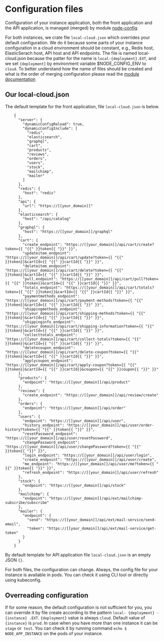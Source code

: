 # Configuration files

Configuration of your instance application, both the front application and the API application, is managed (merged) by module [node-config](https://github.com/lorenwest/node-config).

For both instances, we crate file `local-cloud.json` which overrides your default configuration. We do it because some parts of your instance configuration in a cloud environment should be constant, e.g., Redis host, ElasticSerach host, API host and API endpoints. The file is named local-cloud.json because the patter for the name is `local-{deployment}.EXT`, and we set `{deployment}` by environment variable $NODE_CONFIG_ENV to `cloud`. To better understand how the name of files should be created and what is the order of merging configuration please read the [module documentation](https://github.com/lorenwest/node-config/wiki/Configuration-Files#multi-instance-deployments)

## Our local-cloud.json

The default template for the front application, file `local-cloud.json` is below.

```
    {
      "server": {
        "dynamicConfigReload": true,
        "dynamicConfigInclude": [
          "redis",
          "elasticsearch",
          "graphql",
          "cart",
          "products",
          "reviews",
          "orders",
          "users",
          "stock",
          "mailchimp",
          "mailer"
        ]
      },
      "redis": {
        "host": "redis"
      },
      "api": {
        "url": "https://[[your_domain]]"
      },
      "elasticsearch": {
        "host": "/api/catalog"
      },
      "graphql": {
        "host": "https://[[your_domain]]/graphql"
      },
      "cart": {
        "create_endpoint": "https://[[your_domain]]/api/cart/create?token={{ "{{" }}token{{ "}}" }}",
        "updateitem_endpoint": "https://[[your_domain]]/api/cart/update?token={{ "{{" }}token}}&cartId={{ "{{" }}cartId{{ "}}" }}",
        "deleteitem_endpoint": "https://[[your_domain]]/api/cart/delete?token={{ "{{" }}token}}&cartId={{ "{{" }}cartId{{ "}}" }}",
        "pull_endpoint": "https://[[your_domain]]/api/cart/pull?token={{ "{{" }}token}}&cartId={{ "{{" }}cartId{{ "}}" }}",
        "totals_endpoint": "https://[[your_domain]]/api/cart/totals?token={{ "{{" }}token}}&cartId={{ "{{" }}cartId{{ "}}" }}",
        "paymentmethods_endpoint": "https://[[your_domain]]/api/cart/payment-methods?token={{ "{{" }}token}}&cartId={{ "{{" }}cartId{{ "}}" }}",
        "shippingmethods_endpoint": "https://[[your_domain]]/api/cart/shipping-methods?token={{ "{{" }}token}}&cartId={{ "{{" }}cartId{{ "}}" }}",
        "shippinginfo_endpoint": "https://[[your_domain]]/api/cart/shipping-information?token={{ "{{" }}token}}&cartId={{ "{{" }}cartId{{ "}}" }}",
        "collecttotals_endpoint": "https://[[your_domain]]/api/cart/collect-totals?token={{ "{{" }}token}}&cartId={{ "{{" }}cartId{{ "}}" }}",
        "deletecoupon_endpoint": "https://[[your_domain]]/api/cart/delete-coupon?token={{ "{{" }}token}}&cartId={{ "{{" }}cartId{{ "}}" }}",
        "applycoupon_endpoint": "https://[[your_domain]]/api/cart/apply-coupon?token={{ "{{" }}token}}&cartId={{ "{{" }}cartId}}&coupon={{ "{{" }}coupon{{ "}}" }}"
      },
      "products": {
        "endpoint": "https://[[your_domain]]/api/product"
      },
      "reviews": {
        "create_endpoint": "https://[[your_domain]]/api/review/create"
      },
      "orders": {
        "endpoint": "https://[[your_domain]]/api/order"
      },
      "users": {
        "endpoint": "https://[[your_domain]]/api/user",
        "history_endpoint": "https://[[your_domain]]/api/user/order-history?token={{ "{{" }}token{{ "}}" }}",
        "resetPassword_endpoint": "https://[[your_domain]]/api/user/resetPassword",
        "changePassword_endpoint": "https://[[your_domain]]/api/user/changePassword?token={{ "{{" }}token{{ "}}" }}",
        "login_endpoint": "https://[[your_domain]]/api/user/login",
        "create_endpoint": "https://[[your_domain]]/api/user/create",
        "me_endpoint": "https://[[your_domain]]/api/user/me?token={{ "{{" }}token{{ "}}" }}",
        "refresh_endpoint": "https://[[your_domain]]/api/user/refresh"
      },
      "stock": {
        "endpoint": "https://[[your_domain]]/api/stock"
      },
      "mailchimp": {
        "endpoint": "https://[[your_domain]]/api/ext/mailchimp-subscribe/subscribe"
      },
      "mailer": {
        "endpoint": {
          "send": "https://[[your_domain]]/api/ext/mail-service/send-email",
          "token": "https://[[your_domain]]/api/ext/mail-service/get-token"
        }
      }
    }
```

By default template for API application file `local-cloud.json` is an empty JSON `{}`.

For both files, the configuration can change. Always, the config file for your instance is available in pods. You can check it using CLI tool or directly using kubeconfig. 

## Overreading configuration

If for some reason, the default configuration is not sufficient for you, you can override it by file create according to the pattern `local- {deployment} - {instance} .EXT`. `{deployment}` value is always `cloud`. Default value of `{instance}` is `prod`. In case when you have more than one instance it can be `stage` or` test`. You can check it by running command `echo $ NODE_APP_INSTANCE` on the pods of your instance.